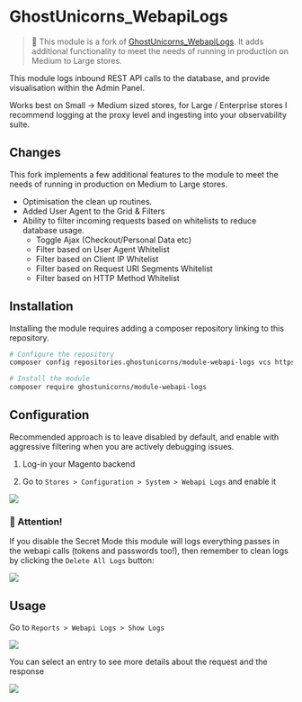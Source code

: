 # GhostUnicorns_WebapiLogs

> 🔔 This module is a fork of [GhostUnicorns_WebapiLogs](https://github.com/ghostunicorns/module-webapi-logs). It adds additional functionality to meet the needs of running in production on Medium to Large stores.

This module logs inbound REST API calls to the database, and provide visualisation within the Admin Panel. 

Works best on Small -> Medium sized stores, for Large / Enterprise stores I recommend logging at the proxy level and ingesting into your observability suite.

## Changes
This fork implements a few additional features to the module to meet the needs of running in production on Medium to Large stores.
- Optimisation the clean up routines.
- Added User Agent to the Grid & Filters
- Ability to filter incoming requests based on whitelists to reduce database usage.
    - Toggle Ajax (Checkout/Personal Data etc)
    - Filter based on User Agent Whitelist
    - Filter based on Client IP Whitelist
    - Filter based on Request URI Segments Whitelist
    - Filter based on HTTP Method Whitelist

## Installation

Installing the module requires adding a composer repository linking to this repository.

```sh
# Configure the repository
composer config repositories.ghostunicorns/module-webapi-logs vcs https://github.com/SamJUK/m2-module-webapi-logs

# Install the module
composer require ghostunicorns/module-webapi-logs
```

## Configuration

Recommended approach is to leave disabled by default, and enable with aggressive filtering when you are actively debugging issues.

1. Log-in your Magento backend

2. Go to `Stores > Configuration > System > Webapi Logs` and enable it

<img src="https://github.com/ghostunicorns/module-webapi-logs/blob/main/screenshots/screen1.png" />

### 🚨 Attention!

If you disable the Secret Mode this module will logs everything passes in the webapi calls (tokens and passwords too!), then remember to clean logs by clicking the `Delete All Logs` button:

<img src="https://github.com/ghostunicorns/module-webapi-logs/blob/main/screenshots/screen4.png" />


## Usage

Go to `Reports > Webapi Logs > Show Logs`

<img src="https://github.com/ghostunicorns/module-webapi-logs/blob/main/screenshots/screen2.png" />

You can select an entry to see more details about the request and the response

<img src="https://github.com/ghostunicorns/module-webapi-logs/blob/main/screenshots/screen3.png" />